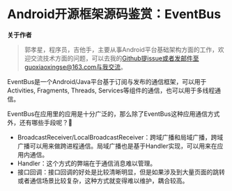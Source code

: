 # Android开源框架源码鉴赏：EventBus

**关于作者**

>郭孝星，程序员，吉他手，主要从事Android平台基础架构方面的工作，欢迎交流技术方面的问题，可以去我的[Github](https://github.com/guoxiaoxing)提issue或者发邮件至guoxiaoxingse@163.com与我交流。

EventBus是一个Android/Java平台基于订阅与发布的通信框架，可以用于Activities, Fragments, Threads, Services等组件的通信，也可以用于多线程通信。

EventBus在应用里的应用是十分广泛的，那么除了EventBus这种应用通信方式外，还有哪些手段呢？🤔

- BroadcastReceiver/LocalBroadcastReceiver：跨域广播和局域广播，跨域广播可以用来做跨进程通信。局域广播也是基于Handler实现，可以用来在应用内通信。
- Handler：这个方式的弊端在于通信消息难以管理。
- 接口回调：接口回调的好处是比较清晰明显，但是如果涉及到大量页面的跳转或者通信场景比较复杂，这种方式就变得难以维护，耦合较高。